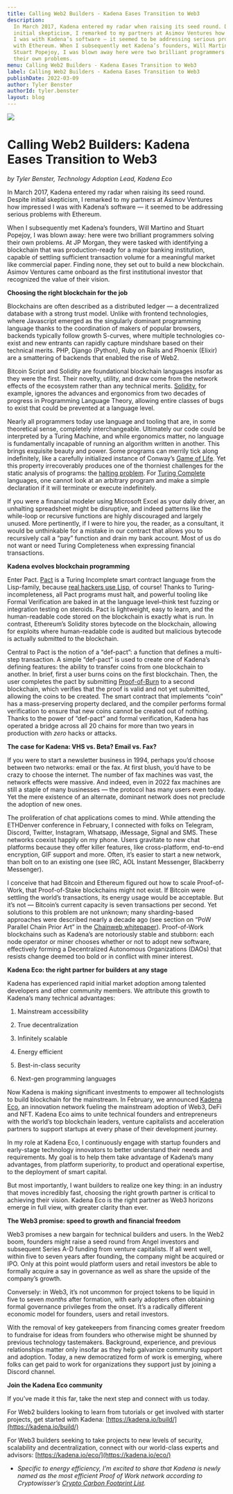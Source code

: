 ```yaml
---
title: Calling Web2 Builders - Kadena Eases Transition to Web3
description:
  In March 2017, Kadena entered my radar when raising its seed round. Despite
  initial skepticism, I remarked to my partners at Asimov Ventures how impressed
  I was with Kadena’s software — it seemed to be addressing serious problems
  with Ethereum. When I subsequently met Kadena’s founders, Will Martino and
  Stuart Popejoy, I was blown away here were two brilliant programmers solving
  their own problems.
menu: Calling Web2 Builders - Kadena Eases Transition to Web3
label: Calling Web2 Builders - Kadena Eases Transition to Web3
publishDate: 2022-03-09
author: Tyler Benster
authorId: tyler.benster
layout: blog
---
```


![](/assets/blog/1_jYzwXoAJq18vJgaOfl9rgA.webp)

# Calling Web2 Builders: Kadena Eases Transition to Web3

_by Tyler Benster, Technology Adoption Lead, Kadena Eco_

In March 2017, Kadena entered my radar when raising its seed round. Despite
initial skepticism, I remarked to my partners at Asimov Ventures how impressed I
was with Kadena’s software — it seemed to be addressing serious problems with
Ethereum.

When I subsequently met Kadena’s founders, Will Martino and Stuart Popejoy, I
was blown away: here were two brilliant programmers solving their own problems.
At JP Morgan, they were tasked with identifying a blockchain that was
production-ready for a major banking institution, capable of settling sufficient
transaction volume for a meaningful market like commercial paper. Finding none,
they set out to build a new blockchain. Asimov Ventures came onboard as the
first institutional investor that recognized the value of their vision.

**Choosing the right blockchain for the job**

Blockchains are often described as a distributed ledger — a decentralized
database with a strong trust model. Unlike with frontend technologies, where
Javascript emerged as the singularly dominant programming language thanks to the
coordination of makers of popular browsers, backends typically follow growth
S-curves, where multiple technologies co-exist and new entrants can rapidly
capture mindshare based on their technical merits. PHP, Django (Python), Ruby on
Rails and Phoenix (Elixir) are a smattering of backends that enabled the rise of
Web2.

Bitcoin Script and Solidity are foundational blockchain languages insofar as
they were the first. Their novelty, utility, and draw come from the network
effects of the ecosystem rather than any technical merits.
[Solidity](https://en.wikipedia.org/wiki/Solidity), for example, ignores the
advances and ergonomics from two decades of progress in Programming Language
Theory, allowing entire classes of bugs to exist that could be prevented at a
language level.

Nearly all programmers today use language and tooling that are, in some
theoretical sense, completely interchangeable. Ultimately our code could be
interpreted by a Turing Machine, and while ergonomics matter, no language is
fundamentally incapable of running an algorithm written in another. This brings
exquisite beauty and power. Some programs can merrily tick along indefinitely,
like a carefully initialized instance of Conway’s
[Game of Life](https://playgameoflife.com/). Yet this property irrecoverably
produces one of the thorniest challenges for the static analysis of programs:
the [halting problem](https://brilliant.org/wiki/halting-problem/). For
[Turing Complete](https://academy.binance.com/en/glossary/turing-complete)
languages, one cannot look at an arbitrary program and make a simple declaration
if it will terminate or execute indefinitely.

If you were a financial modeler using Microsoft Excel as your daily driver, an
unhalting spreadsheet might be disruptive, and indeed patterns like the
while-loop or recursive functions are highly discouraged and largely unused.
More pertinently, if I were to hire you, the reader, as a consultant, it would
be unthinkable for a mistake in our contract that allows you to recursively call
a “pay” function and drain my bank account. Most of us do not want or need
Turing Completeness when expressing financial transactions.

**Kadena evolves blockchain programming**

Enter Pact. [Pact](https://medium.com/kadena-io/tagged/pact) is a Turing
Incomplete smart contract language from the Lisp-family, because
[real hackers use Lisp](http://www.paulgraham.com/avg.html), of course! Thanks
to Turing-incompleteness, all Pact programs must halt, and powerful tooling like
Formal Verification are baked in at the language level–think test fuzzing or
integration testing on steroids. Pact is lightweight, easy to learn, and the
human-readable code stored on the blockchain is exactly what is run. In
contrast, Ethereum’s Solidity stores bytecode on the blockchain, allowing for
exploits where human-readable code is audited but malicious bytecode is actually
submitted to the blockchain.

Central to Pact is the notion of a “def-pact”: a function that defines a
multi-step transaction. A simple “def-pact” is used to create one of Kadena’s
defining features: the ability to transfer coins from one blockchain to another.
In brief, first a user burns coins on the first blockchain. Then, the user
completes the pact by submitting
[Proof-of-Burn](https://www.investopedia.com/terms/p/proof-burn-cryptocurrency.asp#:~:text=Proof%20of%20burn%20%20is,%E2%80%9Cburn%E2%80%9D%20virtual%20currency%20tokens.)
to a second blockchain, which verifies that the proof is valid and not yet
submitted, allowing the coins to be created. The smart contract that implements
“coin” has a mass-preserving property declared, and the compiler performs formal
verification to ensure that new coins cannot be created out of nothing. Thanks
to the power of “def-pact” and formal verification, Kadena has operated a bridge
across all 20 chains for more than two years in production with _zero_ hacks or
attacks.

**The case for Kadena: VHS vs. Beta? Email vs. Fax?**

If you were to start a newsletter business in 1994, perhaps you’d choose between
two networks: email or the fax. At first blush, you’d have to be crazy to choose
the internet. The number of fax machines was vast, the network effects were
massive. And indeed, even in 2022 fax machines are still a staple of many
businesses — the protocol has many users even today. Yet the mere existence of
an alternate, dominant network does not preclude the adoption of new ones.

The proliferation of chat applications comes to mind. While attending the
ETHDenver conference in February, I connected with folks on Telegram, Discord,
Twitter, Instagram, Whatsapp, iMessage, Signal and SMS. These networks coexist
happily on my phone. Users gravitate to new chat platforms because they offer
killer features, like cross-platform, end-to-end encryption, GIF support and
more. Often, it’s easier to start a new network, than bolt on to an existing one
(see IRC, AOL Instant Messenger, Blackberry Messenger).

I conceive that had Bitcoin and Ethereum figured out how to scale Proof-of-Work,
that Proof-of-Stake blockchains might not exist. If Bitcoin were settling the
world’s transactions, its energy usage would be acceptable. But it’s not —
Bitcoin’s current capacity is seven transactions per second. Yet solutions to
this problem are not unknown; many sharding-based approaches were described
nearly a decade ago (see section on “PoW Parallel Chain Prior Art” in the
[Chainweb whitepaper](/docs/kadena/whitepapers/chainweb-layer-1)). Proof-of-Work
blockchains such as Kadena’s are notoriously stable and stubborn: each node
operator or miner chooses whether or not to adopt new software, effectively
forming a Decentralized Autonomous Organizations (DAOs) that resists change
deemed too bold or in conflict with miner interest.

**Kadena Eco: the right partner for builders at any stage**

Kadena has experienced rapid initial market adoption among talented developers
and other community members. We attribute this growth to Kadena’s many technical
advantages:

1.  Mainstream accessibility

2.  True decentralization

3.  Infinitely scalable

4.  Energy efficient

5.  Best-in-class security

6.  Next-gen programming languages

Now Kadena is making significant investments to empower all technologists to
build blockchain for the mainstream. In February, we announced
[Kadena Eco](./turbocharging-mainstream-adoption-with-kadena-eco-2022-02-15), an
innovation network fueling the mainstream adoption of Web3, DeFi and NFT. Kadena
Eco aims to unite technical founders and entrepreneurs with the world’s top
blockchain leaders, venture capitalists and acceleration partners to support
startups at every phase of their development journey.

In my role at Kadena Eco, I continuously engage with startup founders and
early-stage technology innovators to better understand their needs and
requirements. My goal is to help them take advantage of Kadena’s many
advantages, from platform superiority, to product and operational expertise, to
the deployment of smart capital.

But most importantly, I want builders to realize one key thing: in an industry
that moves incredibly fast, choosing the right growth partner is critical to
achieving their vision. Kadena Eco is the right partner as Web3 horizons emerge
in full view, with greater clarity than ever.

**The Web3 promise: speed to growth and financial freedom**

Web3 promises a new bargain for technical builders and users. In the Web2 boom,
founders might raise a seed round from Angel investors and subsequent Series A-D
funding from venture capitalists. If all went well, within five to seven years
after founding, the company might be acquired or IPO. Only at this point would
platform users and retail investors be able to formally acquire a say in
governance as well as share the upside of the company’s growth.

Conversely: in Web3, it’s not uncommon for project tokens to be liquid in five
to seven _months_ after formation, with early adopters often obtaining formal
governance privileges from the onset. It’s a radically different economic model
for founders, users and retail investors.

With the removal of key gatekeepers from financing comes greater freedom to
fundraise for ideas from founders who otherwise might be shunned by previous
technology tastemakers. Background, experience, and previous relationships
matter only insofar as they help galvanize community support and adoption.
Today, a new democratized form of work is emerging, where folks can get paid to
work for organizations they support just by joining a Discord channel.

**Join the Kadena Eco community**

If you’ve made it this far, take the next step and connect with us today.

For Web2 builders looking to learn from tutorials or get involved with starter
projects, get started with Kadena:
[https://kadena.io/build/](https://kadena.io/build/)

For Web3 builders seeking to take projects to new levels of security,
scalability and decentralization, connect with our world-class experts and
advisors: [https://kadena.io/eco/](https://kadena.io/eco/)

- _Specific to energy efficiency, I’m excited to share that Kadena is newly
  named as the most efficient Proof of Work network according to Cryptowisser’s
  [Crypto Carbon Footprint List](https://www.cryptowisser.com/crypto-carbon-footprint/)._
